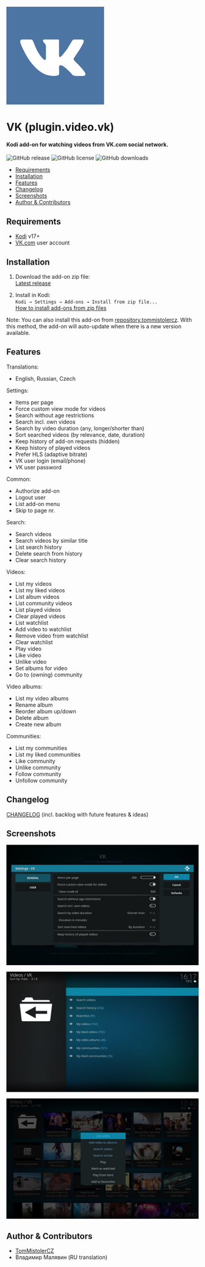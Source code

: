 ![Add-on icon](resources/icon.png)

# VK (plugin.video.vk)

#### Kodi add-on for watching videos from VK.com social network.

![GitHub release](https://img.shields.io/github/release/tommistolercz/plugin.video.vk.svg) 
![GitHub license](https://img.shields.io/github/license/tommistolercz/plugin.video.vk.svg) 
![GitHub downloads](https://img.shields.io/github/downloads/tommistolercz/plugin.video.vk/total.svg) 

- [Requirements](#requirements)
- [Installation](#installation)
- [Features](#features)
- [Changelog](#changelog)
- [Screenshots](#screenshots)
- [Author & Contributors](#author--contributors)

## Requirements

- [Kodi](https://kodi.tv) v17+
- [VK.com](https://vk.com) user account

## Installation

1. Download the add-on zip file:<br>
    [Latest release](https://github.com/tommistolercz/plugin.video.vk/releases/latest)
    
2. Install in Kodi:<br>
    `Kodi → Settings → Add-ons → Install from zip file...`<br>
    [How to install add-ons from zip files](https://kodi.wiki/view/HOW-TO:Install_add-ons_from_zip_files)

Note: You can also install this add-on from [repository.tommistolercz](https://github.com/tommistolercz/repository.tommistolercz). 
With this method, the add-on will auto-update when there is a new version available.

## Features

Translations:
- English, Russian, Czech

Settings:
- Items per page
- Force custom view mode for videos
- Search without age restrictions
- Search incl. own videos
- Search by video duration (any, longer/shorter than)
- Sort searched videos (by relevance, date, duration)
- Keep history of add-on requests (hidden)
- Keep history of played videos
- Prefer HLS (adaptive bitrate)
- VK user login (email/phone)
- VK user password

Common:
- Authorize add-on
- Logout user
- List add-on menu
- Skip to page nr.

Search:
- Search videos
- Search videos by similar title 
- List search history
- Delete search from history
- Clear search history

Videos:
- List my videos
- List my liked videos
- List album videos
- List community videos
- List played videos
- Clear played videos
- List watchlist
- Add video to watchlist
- Remove video from watchlist
- Clear watchlist
- Play video
- Like video
- Unlike video
- Set albums for video
- Go to (owning) community

Video albums:
- List my video albums
- Rename album
- Reorder album up/down
- Delete album
- Create new album

Communities:
- List my communities
- List my liked communities
- Like community
- Unlike community
- Follow community
- Unfollow community

## Changelog

[CHANGELOG](CHANGELOG.md) (incl. backlog with future features & ideas)

## Screenshots

![Screenshot 1: Add-on settings](resources/media/screenshot01.jpg)

![Screenshot 2: Add-on menu](resources/media/screenshot02.jpg)

![Screenshot 3: Add-on content](resources/media/screenshot03.jpg)

## Author & Contributors 

- [TomMistolerCZ](https://github.com/tommistolercz)
- Владимир Малявин (RU translation)

